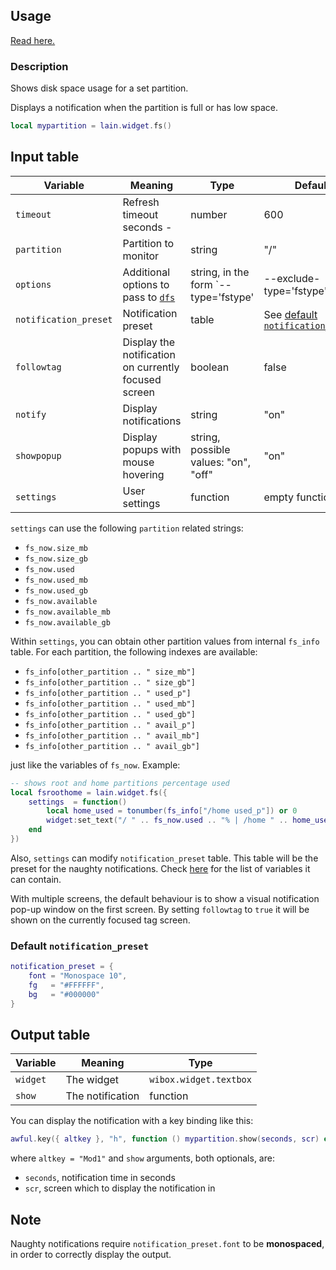 ## Usage

[Read here.](https://github.com/copycat-killer/lain/wiki/Widgets#usage)

### Description

Shows disk space usage for a set partition.

Displays a notification when the partition is full or has low space.

```lua
local mypartition = lain.widget.fs()
```

## Input table

Variable | Meaning | Type | Default
--- | --- | --- | ---
`timeout` | Refresh timeout seconds -| number | 600
`partition` | Partition to monitor | string | "/"
`options` | Additional options to pass to [`dfs`](https://github.com/copycat-killer/lain/blob/master/scripts/dfs) | string, in the form `--type='fstype' | --exclude-type='fstype'` | nil
`notification_preset` | Notification preset | table | See [default `notification_preset`](https://github.com/copycat-killer/lain/wiki/fs#default-notification_preset)
`followtag` | Display the notification on currently focused screen | boolean | false
`notify` | Display notifications | string | "on"
`showpopup` | Display popups with mouse hovering | string, possible values: "on", "off" | "on"
`settings` | User settings | function | empty function

`settings` can use the following `partition` related strings:

* `fs_now.size_mb`
* `fs_now.size_gb`
* `fs_now.used`
* `fs_now.used_mb`
* `fs_now.used_gb`
* `fs_now.available`
* `fs_now.available_mb`
* `fs_now.available_gb`

Within `settings`, you can obtain other partition values from internal `fs_info` table. For each partition, the following indexes are available:

*  `fs_info[other_partition .. " size_mb"]`
*  `fs_info[other_partition .. " size_gb"]`
*  `fs_info[other_partition .. " used_p"]`
*  `fs_info[other_partition .. " used_mb"]`
*  `fs_info[other_partition .. " used_gb"]`
*  `fs_info[other_partition .. " avail_p"]`
*  `fs_info[other_partition .. " avail_mb"]`
*  `fs_info[other_partition .. " avail_gb"]`

just like the variables of `fs_now`. Example:

```lua
-- shows root and home partitions percentage used
local fsroothome = lain.widget.fs({
    settings  = function()
        local home_used = tonumber(fs_info["/home used_p"]) or 0
        widget:set_text("/ " .. fs_now.used .. "% | /home " .. home_used .. "% ")
    end
})
```

Also, `settings` can modify `notification_preset` table. This table will be the preset for the naughty notifications. Check [here](https://awesomewm.org/doc/api/libraries/naughty.html#notify) for the list of variables it can contain.

With multiple screens, the default behaviour is to show a visual notification pop-up window on the first screen. By setting `followtag` to `true` it will be shown on the currently focused tag screen.

### Default `notification_preset`

```lua
notification_preset = {
    font = "Monospace 10",
    fg   = "#FFFFFF",
    bg   = "#000000"
}
```

## Output table

Variable | Meaning | Type
--- | --- | ---
`widget` | The widget | `wibox.widget.textbox`
`show` | The notification | function

You can display the notification with a key binding like this:

```lua
awful.key({ altkey }, "h", function () mypartition.show(seconds, scr) end),
```

where ``altkey = "Mod1"`` and ``show`` arguments, both optionals, are:

* `seconds`, notification time in seconds
* `scr`, screen which to display the notification in

## Note

Naughty notifications require `notification_preset.font` to be **monospaced**, in order to correctly display the output.
